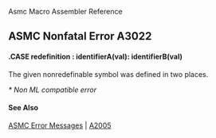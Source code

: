 Asmc Macro Assembler Reference

## ASMC Nonfatal Error A3022

#### .CASE redefinition : identifierA(val): identifierB(val)

The given nonredefinable symbol was defined in two places.

_* Non ML compatible error_

#### See Also

[ASMC Error Messages](readme.md) | [A2005](A2005.md)